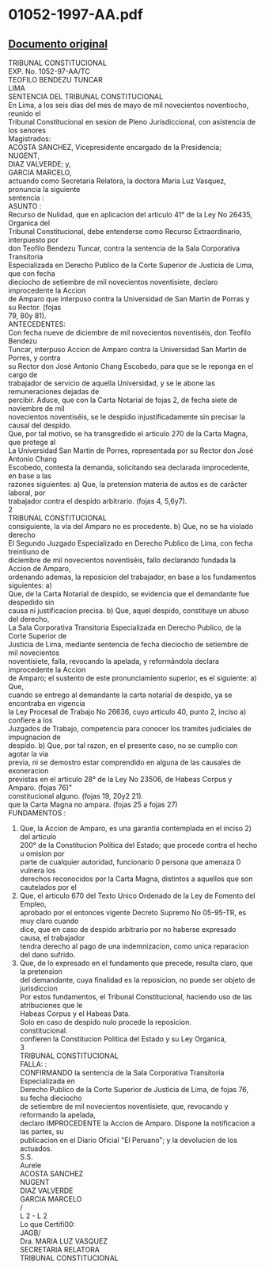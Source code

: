 
01052-1997-AA.pdf
=================
  
[Documento original](https://tc.gob.pe/jurisprudencia/1998/01052-1997-AA.pdf)  
---  
TRIBUNAL CONSTITUCIONAL  
EXP. No. 1052-97-AA/TC  
TEOFILO BENDEZU TUNCAR  
LIMA  
SENTENCIA DEL TRIBUNAL CONSTITUCIONAL  
En Lima, a los seis dias del mes de mayo de mil novecientos noventiocho, reunido el  
Tribunal Constitucional en sesion de Pleno Jurisdiccional, con asistencia de los senores  
Magistrados:  
ACOSTA SANCHEZ, Vicepresidente encargado de la Presidencia;  
NUGENT,  
DIAZ VALVERDE; y,  
GARCIA MARCELO,  
actuando como Secretaria Relatora, la doctora Maria Luz Vasquez, pronuncia la siguiente  
sentencia :  
ASUNTO :  
Recurso de Nulidad, que en aplicacion del articulo 41° de la Ley No 26435, Organica del  
Tribunal Constitucional, debe entenderse como Recurso Extraordinario, interpuesto por  
don Teofilo Bendezu Tuncar, contra la sentencia de la Sala Corporativa Transitoria  
Especializada en Derecho Publico de la Corte Superior de Justicia de Lima, que con fecha  
dieciocho de setiembre de mil novecientos noventisiete, declaro improcedente la Accion  
de Amparo que interpuso contra la Universidad de San Martin de Porras y su Rector. (fojas  
79, 80y 81).  
ANTECEDENTES:  
Con fecha nueve de diciembre de mil novecientos noventiséis, don Teofilo Bendezu  
Tuncar, interpuso Accion de Amparo contra la Universidad San Martin de Porres, y contra  
su Rector don José Antonio Chang Escobedo, para que se le reponga en el cargo de  
trabajador de servicio de aquella Universidad, y se le abone las remuneraciones dejadas de  
percibir. Aduce, que con la Carta Notarial de fojas 2, de fecha siete de noviembre de mil  
novecientos noventiséis, se le despidio injustificadamente sin precisar la causal del despido.  
Que, por tal motivo, se ha transgredido el articulo 270 de la Carta Magna, que protege al  
La Universidad San Martin de Porres, representada por su Rector don José Antonio Chang  
Escobedo, contesta la demanda, solicitando sea declarada improcedente, en base a las  
razones siguientes: a) Que, la pretension materia de autos es de carâcter laboral, por  
trabajador contra el despido arbitrario. (fojas 4, 5,6y7).  
2  
TRIBUNAL CONSTITUCIONAL  
consiguiente, la via del Amparo no es procedente. b) Que, no se ha violado derecho  
El Segundo Juzgado Especializado en Derecho Publico de Lima, con fecha treintiuno de  
diciembre de mil novecientos noventiséis, fallo declarando fundada la Accion de Amparo,  
ordenando ademas, la reposicion del trabajador, en base a los fundamentos siguientes: a)  
Que, de la Carta Notarial de despido, se evidencia que el demandante fue despedido sin  
causa ni justificacion precisa. b) Que, aquel despido, constituye un abuso del derecho,  
La Sala Corporativa Transitoria Especializada en Derecho Publico, de la Corte Superior de  
Justicia de Lima, mediante sentencia de fecha dieciocho de setiembre de mil novecientos  
noventisiete, falla, revocando la apelada, y reformândola declara improcedente la Accion  
de Amparo; el sustento de este pronunciamiento superior, es el siguiente: a) Que,  
cuando se entrego al demandante la carta notarial de despido, ya se encontraba en vigencia  
la Ley Procesal de Trabajo No 26636, cuyo articulo 40, punto 2, inciso a) confiere a los  
Juzgados de Trabajo, competencia para conocer los tramites judiciales de impugnacion de  
despido. b) Que, por tal razon, en el presente caso, no se cumplio con agotar la via  
previa, ni se demostro estar comprendido en alguna de las causales de exoneracion  
previstas en el articulo 28° de la Ley No 23506, de Habeas Corpus y Amparo. (fojas 76)"  
constitucional alguno. (fojas 19, 20y2 21).  
que la Carta Magna no ampara. (fojas 25 a fojas 27)  
FUNDAMENTOS :  
1. Que, la Accion de Amparo, es una garantia contemplada en el inciso 2) del articulo  
200° de la Constitucion Politica del Estado; que procede contra el hecho u omision por  
parte de cualquier autoridad, funcionario 0 persona que amenaza 0 vulnera los  
derechos reconocidos por la Carta Magna, distintos a aquellos que son cautelados por el  
2. Que, el articulo 670 del Texto Unico Ordenado de la Ley de Fomento del Empleo,  
aprobado por el entonces vigente Decreto Supremo No 05-95-TR, es muy claro cuando  
dice, que en caso de despido arbitrario por no haberse expresado causa, el trabajador  
tendra derecho al pago de una indemnizacion, como unica reparacion del dano sufrido.  
3. Que, de lo expresado en el fundamento que precede, resulta claro, que la pretension  
del demandante, cuya finalidad es la reposicion, no puede ser objeto de jurisdiccion  
Por estos fundamentos, el Tribunal Constitucional, haciendo uso de las atribuciones que le  
Habeas Corpus y el Habeas Data.  
Solo en caso de despido nulo procede la reposicion.  
constitucional.  
confieren la Constitucion Politica del Estado y su Ley Organica,  
3  
TRIBUNAL CONSTITUCIONAL  
FALLA: :  
CONFIRMANDO la sentencia de la Sala Corporativa Transitoria Especializada en  
Derecho Publico de la Corte Superior de Justicia de Lima, de fojas 76, su fecha dieciocho  
de setiembre de mil novecientos noventisiete, que, revocando y reformando la apelada,  
declaro IMPROCEDENTE la Accion de Amparo. Dispone la notificacion a las partes, su  
publicacion en el Diario Oficial "El Peruano"; y la devolucion de los actuados.  
S.S.  
Aurele  
ACOSTA SANCHEZ  
NUGENT  
DIAZ VALVERDE  
GARCIA MARCELO  
/  
L 2 - L 2  
Lo que Certifi00:  
JAGB/  
Dra. MARIA LUZ VASQUEZ  
SECRETARIA RELATORA  
TRIBUNAL CONSTITUCIONAL